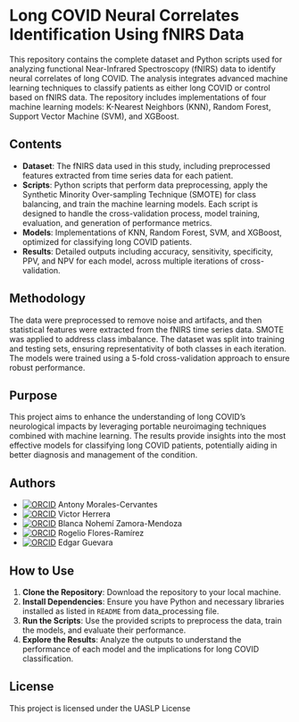 # Long COVID Neural Correlates Identification Using fNIRS Data

This repository contains the complete dataset and Python scripts used for analyzing functional Near-Infrared Spectroscopy (fNIRS) data to identify neural correlates of long COVID. The analysis integrates advanced machine learning techniques to classify patients as either long COVID or control based on fNIRS data. The repository includes implementations of four machine learning models: K-Nearest Neighbors (KNN), Random Forest, Support Vector Machine (SVM), and XGBoost.

## Contents

- **Dataset**: The fNIRS data used in this study, including preprocessed features extracted from time series data for each patient.
- **Scripts**: Python scripts that perform data preprocessing, apply the Synthetic Minority Over-sampling Technique (SMOTE) for class balancing, and train the machine learning models. Each script is designed to handle the cross-validation process, model training, evaluation, and generation of performance metrics.
- **Models**: Implementations of KNN, Random Forest, SVM, and XGBoost, optimized for classifying long COVID patients.
- **Results**: Detailed outputs including accuracy, sensitivity, specificity, PPV, and NPV for each model, across multiple iterations of cross-validation.

## Methodology

The data were preprocessed to remove noise and artifacts, and then statistical features were extracted from the fNIRS time series data. SMOTE was applied to address class imbalance. The dataset was split into training and testing sets, ensuring representativity of both classes in each iteration. The models were trained using a 5-fold cross-validation approach to ensure robust performance.

## Purpose

This project aims to enhance the understanding of long COVID’s neurological impacts by leveraging portable neuroimaging techniques combined with machine learning. The results provide insights into the most effective models for classifying long COVID patients, potentially aiding in better diagnosis and management of the condition.

## Authors

- [![ORCID](https://upload.wikimedia.org/wikipedia/commons/0/06/ORCID_iD.svg)](https://orcid.org/0000-0003-3669-2638) Antony Morales-Cervantes
- [![ORCID](https://upload.wikimedia.org/wikipedia/commons/0/06/ORCID_iD.svg)](https://orcid.org/0000-0003-1367-8622) Victor Herrera
- [![ORCID](https://upload.wikimedia.org/wikipedia/commons/0/06/ORCID_iD.svg)](https://orcid.org/0000-0003-0093-7752) Blanca Nohemí Zamora-Mendoza
- [![ORCID](https://upload.wikimedia.org/wikipedia/commons/0/06/ORCID_iD.svg)](https://orcid.org/0000-0003-2263-6280) Rogelio Flores-Ramírez
- [![ORCID](https://upload.wikimedia.org/wikipedia/commons/0/06/ORCID_iD.svg)](https://orcid.org/0000-0002-2313-2810) Edgar Guevara


## How to Use

1. **Clone the Repository**: Download the repository to your local machine.
2. **Install Dependencies**: Ensure you have Python and necessary libraries installed as listed in `README` from data_processing file.
3. **Run the Scripts**: Use the provided scripts to preprocess the data, train the models, and evaluate their performance.
4. **Explore the Results**: Analyze the outputs to understand the performance of each model and the implications for long COVID classification.

## License

This project is licensed under the UASLP License
